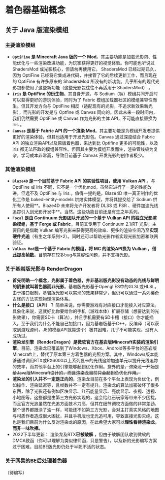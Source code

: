# 着色器基础概念

## 关于 Java 版渲染模组

### 主要渲染模组

- **`OptiFine` 是 Minecraft Java 版的一个 Mod**。其主要功能是加载光影包、性能优化与一些渲染改进功能，为玩家获得更好的视觉体验。你可能也听说过 ShadersMod 或光影核心，但请勿再使用它。 ShadersMod 已经过期已久，因为 OptiFine 已经将它集成进代码，并接管了它的后续更新工作，而且现在的 OptiFine 有许多原来的 ShadersMod 所没有的新功能。几乎所有的现代光影包都使用了这些新功能（这些光影包往往不再适用于 ShadersMod） 。
- **`Iris` 是 OptiFine 的衍生物**。其自身开源，与 Sodium（钠）模组共同开启时可以获得更好的游玩体验，同时为了 Fabric 模组加载器社区的模组兼容性而生。但其开发方向与 OptiFine 相反（适配现有的光影，不追求新效果新光影），而光影的开发是与 Optfine 或 Canvas 同向的。因此未来一段时间内，我们仍然需要 OptiFine 或 Canvas 作为光影的主体 API，不可能直接替换为 Iris 。  
- **`Canvas` 是基于 Fabric API 的一个渲染 Mod**。其主要功能是为模组开发者提供更好的渲染体验，但其也适用于开发光影包。Canvas 通过深度结合 Fabric API 的独立渲染API以及原版着色器，来达到比 Optifine 更多的可能性，以及 Iris 都无法匹敌的模组兼容性。但因其主要为模组开发而生，渲染管线极为复杂，学习成本非常高，导致目前基于 Canvas 开发光影的创作者极少。

### 其他渲染模组

- **`Blaze4D` 是一个目前基于 Fabric API 的实验性项目，使用 Vulkan API** 。与 OptiFine 或 Iris 不同，它不是一个优化mod。虽然它进行了一定的性能改进，但远不及 OptiFine 与 Iris 。值得一提的是，Blaze4D 唯一真正制作的优化工作是 baked-entity-models 烘焙实体模型，并将其提交给了 Sodium 供所有人使用**。Blaze4D 未来将允许开发者将 DLSS 或 FSR 、硬件加速光线追踪引入到光影开发中**。当然，这些功能目前还是有生之年系列。
- **`Focal` 是由 Continuum 光影团队开发的一个基于 Vulkan API 的独立光影渲染模组，基于 Forge 或 Fabric**。目前其专用于 Continuum 2.1/RT 光影。主要目的是借助 Vulkan 编写光影来获得更高的效率、更多的渲染空间乃至**实现硬件光追**（有生之年系列×2）。同时还可以帮助光影作者实现光影加密和联网验证。
- **`Vulkan Mod`是一个基于 Fabric 的模组，将 MC 的渲染API换为 Vulkan ，借此提高帧数**。目前存在较多bug与兼容性问题，并不支持光影。

### 关于基岩版光影与 RenderDragon

- **首先明确一个概念，光影属于着色器，并非基岩版光影没有动态的光线与鲜明的阴影就叫着色器而非光影**。基岩版光影基于Opengl ES中的GLSL或HLSL。由于接口限制，基岩版光影可以实现的效果非常少，但仍可以通过一系列稀奇古怪的方法实现物理渲染体系。
- **什么是接口（API）？** 简单来说，你需要游戏有对应接口才能接入对应算法。具象化来说，这就好比你要给你的手机（游戏本体）扩展存储（想要达到的光影效果），你需要SD卡（算法），并且手机需要有SD卡槽（接口）你才能插入。至于我们为什么不能自己加接口，因为基岩版基于C++，反编译（可以获取到游戏源码，JE的模组API就靠这个）极其困难，几乎不可能实现，没有人成功过。
- **渲染龙引擎（RenderDragon）是微软官方在基岩版Minecraft实装的渲染引擎**。目前，渲染龙已覆盖到了Windows、Xbox、Android等多平台的基岩版Minecraft上，替代了原本第三方着色器的光照方案。其中，Windows版本能够通过调用RTX或RX6000以上系列显卡的光线追踪加速单元以提升光线追踪的效率，而其他平台上的引擎能够起到优化作用。~~意外的是，渲染龙一开始是给Java版Minecraft设计的，而且渲染龙目前只会起到负优化作用。~~
- **渲染龙的引入并不一定是正向的**，渲染龙目前在多个平台上表现为负优化，例如操作、渲染延迟等，且帧数并不一定有提升。渲染龙的算法加密破坏了很多东西，除了光影还有例如区块显示、红石能量显示、亮度显示、夜视、透视、小地图等，这些都是由第三方光影实现的，这会给红石玩家等带来不少困扰。而且官方光追虽然在光追方面技术力高，但其在细节调校方面做的非常差劲，整个世界都跟涂了油一样，可能还不如第三方光影，会对主打真实风格的地图与材质作者造成很大困扰，并且手机版也无光追可用，导致直接光影灭绝。这也是我们目前为什么反对渲染龙的原因，在此希望大家可以**理性看待渲染龙，而非一味吹捧。**
- 2022下半年更新： 渲染龙及RTX**已被破解** ，但由于破解团队收到微软的DMCA致函（你可以理解为类似律师函，只是警告），以及新的光影编写方案过于困难，目前BE版光影仍处于半死不活的状态。

### 关于网易的BE后处理着色器

（待编写）
